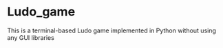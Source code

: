 # Ludo_game

This is a terminal-based Ludo game implemented in Python without using any GUI libraries


